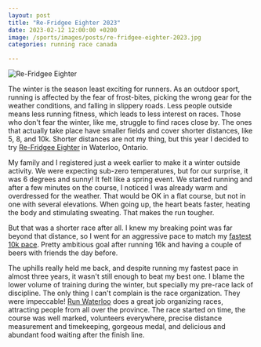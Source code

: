 ```yaml
---
layout: post
title: "Re-Fridgee Eighter 2023"
date: 2023-02-12 12:00:00 +0200
image: /sports/images/posts/re-fridgee-eighter-2023.jpg
categories: running race canada

---
```


![Re-Fridgee Eighter](/sports/images/posts/re-fridgee-eighter-2023.jpg)

The winter is the season least exciting for runners. As an outdoor sport, running is affected by the fear of frost-bites, picking the wrong gear for the weather conditions, and falling in slippery roads. Less people outside means less running fitness, which leads to less interest on races. Those who don't fear the winter, like me, struggle to find races close by. The ones that actually take place have smaller fields and cover shorter distances, like 5, 8, and 10k. Shorter distances are not my thing, but this year I decided to try [Re-Fridgee Eighter](https://runwaterloo.com/re-fridgee-eighter/) in Waterloo, Ontario.  

<!-- more -->

My family and I registered just a week earlier to make it a winter outside activity. We were expecting sub-zero temperatures, but for our surprise, it was 6 degrees and sunny! It felt like a spring event. We started running and after a few minutes on the course, I noticed I was already warm and overdressed for the weather. That would be OK in a flat course, but not in one with several elevations. When going up, the heart beats faster, heating the body and stimulating sweating. That makes the run tougher.

But that was a shorter race after all. I knew my breaking point was far beyond that distance, so I went for an aggressive pace to match my [fastest 10k pace](/sports/2019/03/achilles-st-patrick-day.html). Pretty ambitious goal after running 16k and having a couple of beers with friends the day before.

The uphills really held me back, and despite running my fastest pace in almost three years, it wasn't still enough to beat my best one. I blame the lower volume of training during the winter, but specially my pre-race lack of discipline. The only thing I can't complain is the race organization. They were impeccable! [Run Waterloo](https://runwaterloo.com) does a great job organizing races, attracting people from all over the province. The race started on time, the course was well marked, volunteers everywhere, precise distance measurement and timekeeping, gorgeous medal, and delicious and abundant food waiting after the finish line.